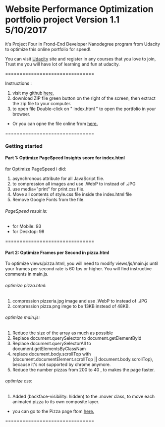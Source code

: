 Website Performance Optimization portfolio project Version 1.1 5/10/2017
===============================

it's Project Four in Frond-End Developer Nanodegree program from Udacity to optimize this online portfolio for speed!.

You can visit [Udacity]( https://www.udacity.com/) site and register in any courses that you love to join, Trust me you will have lot of learning and fun at udacity.

===============================

Instructions :

1.  visit my github [here.](https://github.com/nouraal/frontend-nanodegree-mobile-portfolio-master)
2. download ZIP file green button on the right of the screen,  then extract the zip file to your computer.
3. to open file  Double-click on " index.html " to open the portfolio in your browser.

* Or you can opne the file online from [here.](https://nouraal.github.io/frontend-nanodegree-mobile-portfolio-master/)

===============================

### Getting started

#### Part 1: Optimize PageSpeed Insights score for index.html

for Optimize PageSpeed i did:
1. asynchronous attribute for all  JavaScript flie.
2. to compression all images and use .WebP to instead of .JPG
3. use media="print" for print.css flie.
4. Move all contents of style.css file inside the index.html file
5. Remove Google Fonts from the file.


###### PageSpeed result is:
- for Mobile: 93
- for Desktop: 98

===============================

#### Part 2: Optimize Frames per Second in pizza.html

To optimize views/pizza.html, you will need to modify views/js/main.js until your frames per second rate is 60 fps or higher. You will find instructive comments in main.js. 

###### optimize pizza.html:
1. compression pizzeria.jpg image and use .WebP to instead of .JPG
2. compression pizza.png imge to be 13KB instead of 48KB.

###### optimize main.js:
1. Reduce the size of the array as much as possible 
2. Replace document.querySelector to document.getElementById
3. Replace document.querySelectorAll to document.getElementsByClassNam
4. replace document.body.scrollTop with (document.documentElement.scrollTop || document.body.scrollTop), because it's not supported by chrome anymore.
5. Reduce the number pizzas from 200 to 40 , to makes the page faster.

###### optimize css:
1. Added (backface-visibility: hidden) to the .mover class, to move each animated pizza to its own composite layer.

* you can go to the Pizza page ftom [here.](https://nouraal.github.io/frontend-nanodegree-mobile-portfolio-master/views/pizza.html)

===============================